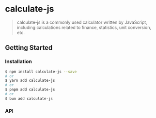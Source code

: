 # calculate-js

> calculate-js is a commonly used calculator written by JavaScript, including calculations related to finance, statistics, unit conversion, etc.

## Getting Started

### Installation

```bash
$ npm install calculate-js --save
# or
$ yarn add calculate-js
# or
$ pnpm add calculate-js
# or
$ bun add calculate-js
```

### API
